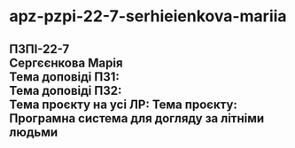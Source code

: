 # apz-pzpi-22-7-serhieienkova-mariia  
ПЗПІ-22-7  
Сергєєнкова Марія  
Тема доповіді ПЗ1:  
Тема доповіді ПЗ2:  
Тема проєкту на усі ЛР: Тема проєкту: Програмна система для догляду за літніми людьми  
--- 
